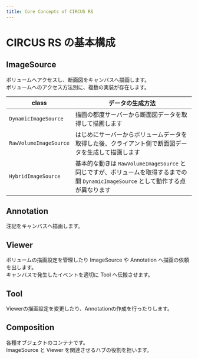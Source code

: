 ```yaml
---
title: Core Concepts of CIRCUS RS
---
```


# CIRCUS RS の基本構成

## ImageSource

ボリュームへアクセスし、断面図をキャンバスへ描画します。  
ボリュームへのアクセス方法別に、複数の実装が存在します。

| class | データの生成方法 |
|-|-|
| `DynamicImageSource` | 描画の都度サーバーから断面図データを取得して描画します |
| `RawVolumeImageSource` | はじめにサーバーからボリュームデータを取得した後、クライアント側で断面図データを生成して描画します |
| `HybridImageSource` | 基本的な動きは `RawVolumeImageSource` と同じですが、ボリュームを取得するまでの間 `DynamicImageSource` として動作する点が異なります |

## Annotation

注記をキャンバスへ描画します。  

## Viewer  

ボリュームの描画設定を管理したり ImageSource や Annotation へ描画の依頼を出します。  
キャンバスで発生したイベントを適切に Tool へ伝搬させます。

## Tool
Viewerの描画設定を変更したり、Annotationの作成を行ったりします。

## Composition

各種オブジェクトのコンテナです。  
ImageSource と Viewer を関連させるハブの役割を担います。
